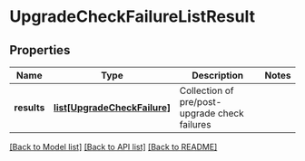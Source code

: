 # UpgradeCheckFailureListResult

## Properties
Name | Type | Description | Notes
------------ | ------------- | ------------- | -------------
**results** | [**list[UpgradeCheckFailure]**](UpgradeCheckFailure.md) | Collection of pre/post-upgrade check failures | 

[[Back to Model list]](../README.md#documentation-for-models) [[Back to API list]](../README.md#documentation-for-api-endpoints) [[Back to README]](../README.md)

